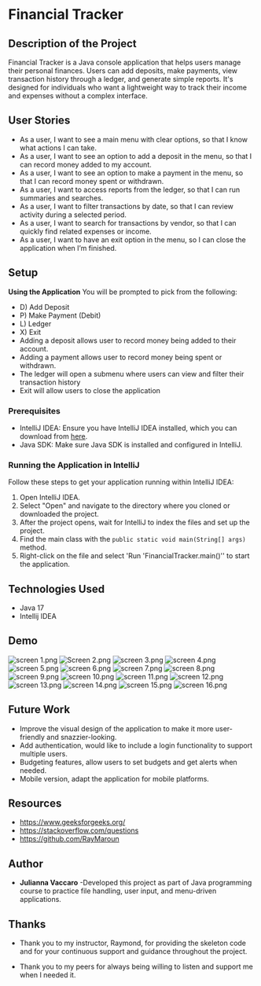 # Financial Tracker

## Description of the Project

Financial Tracker is a Java console application that helps users manage their personal finances. Users can add deposits, make payments, view transaction history through a ledger, and generate simple reports. It's designed for individuals who want a lightweight way to track their income and expenses without a complex interface.

## User Stories

- As a user, I want to see a main menu with clear options, so that I know what actions I can take.
- As a user, I want to see an option to add a deposit in the menu, so that I can record money added to my account.
- As a user, I want to see an option to make a payment in the menu, so that I can record money spent or withdrawn.
- As a user, I want to access reports from the ledger, so that I can run summaries and searches.
- As a user, I want to filter transactions by date, so that I can review activity during a selected period.
- As a user, I want to search for transactions by vendor, so that I can quickly find related expenses or income.
- As a user, I want to have an exit option in the menu, so I can close the application when I’m finished.



## Setup
**Using the Application**
You will be prompted to pick from the following:
- D) Add Deposit
- P) Make Payment (Debit)
- L) Ledger
- X) Exit
- Adding a deposit allows user to record money being added to their account.
- Adding a payment allows user to record money being spent or withdrawn.
- The ledger will open a submenu where users can view and filter their transaction history
- Exit will allow users to close the application

### Prerequisites

- IntelliJ IDEA: Ensure you have IntelliJ IDEA installed, which you can download from [here](https://www.jetbrains.com/idea/download/).
- Java SDK: Make sure Java SDK is installed and configured in IntelliJ.

### Running the Application in IntelliJ

Follow these steps to get your application running within IntelliJ IDEA:

1. Open IntelliJ IDEA.
2. Select "Open" and navigate to the directory where you cloned or downloaded the project.
3. After the project opens, wait for IntelliJ to index the files and set up the project.
4. Find the main class with the `public static void main(String[] args)` method.
5. Right-click on the file and select 'Run 'FinancialTracker.main()'' to start the application.

## Technologies Used

- Java 17
- Intellij IDEA

## Demo
![screen 1.png](screen%201.png)
![Screen 2.png](Screen%202.png)
![screen 3.png](screen%203.png)
![screen 4.png](screen%204.png)
![screen 5.png](screen%205.png)
![screen 6.png](screen%206.png)
![screen 7.png](screen%207.png)
![screen 8.png](screen%208.png)
![screen 9.png](screen%209.png)
![screen 10.png](screen%2010.png)
![screen 11.png](screen%2011.png)
![screen 12.png](screen%2012.png)
![screen 13.png](screen%2013.png)
![screen 14.png](screen%2014.png)
![screen 15.png](screen%2015.png)
![screen 16.png](screen%2016.png)

## Future Work
- Improve the visual design of the application to make it more user-friendly and snazzier-looking.
- Add authentication, would like to include a login functionality to support multiple users.
- Budgeting features, allow users to set budgets and get alerts when needed.
- Mobile version, adapt the application for mobile platforms.


## Resources
- https://www.geeksforgeeks.org/
- https://stackoverflow.com/questions
- https://github.com/RayMaroun

## Author
- **Julianna Vaccaro** -Developed this project as part of Java programming course to practice file handling, user input, and menu-driven applications.

## Thanks
- Thank you to my instructor, Raymond, for providing the skeleton code and for your continuous support and guidance throughout the project.

- Thank you to my peers for always being willing to listen and support me when I needed it.
 